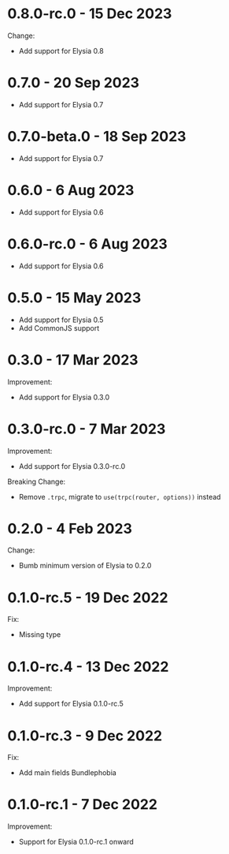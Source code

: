 
# 0.8.0-rc.0 - 15 Dec 2023
Change:
- Add support for Elysia 0.8


# 0.7.0 - 20 Sep 2023
- Add support for Elysia 0.7


# 0.7.0-beta.0 - 18 Sep 2023
- Add support for Elysia 0.7


# 0.6.0 - 6 Aug 2023
- Add support for Elysia 0.6


# 0.6.0-rc.0 - 6 Aug 2023
- Add support for Elysia 0.6
# 0.5.0 - 15 May 2023
- Add support for Elysia 0.5
- Add CommonJS support

# 0.3.0 - 17 Mar 2023
Improvement:
- Add support for Elysia 0.3.0

# 0.3.0-rc.0 - 7 Mar 2023
Improvement:
- Add support for Elysia 0.3.0-rc.0

Breaking Change:
- Remove `.trpc`, migrate to `use(trpc(router, options))` instead

# 0.2.0 - 4 Feb 2023
Change:
- Bumb minimum version of Elysia to 0.2.0

# 0.1.0-rc.5 - 19 Dec 2022
Fix:
- Missing type

# 0.1.0-rc.4 - 13 Dec 2022
Improvement:
- Add support for Elysia 0.1.0-rc.5

# 0.1.0-rc.3 - 9 Dec 2022
Fix:
- Add main fields Bundlephobia

# 0.1.0-rc.1 - 7 Dec 2022
Improvement:
- Support for Elysia 0.1.0-rc.1 onward
